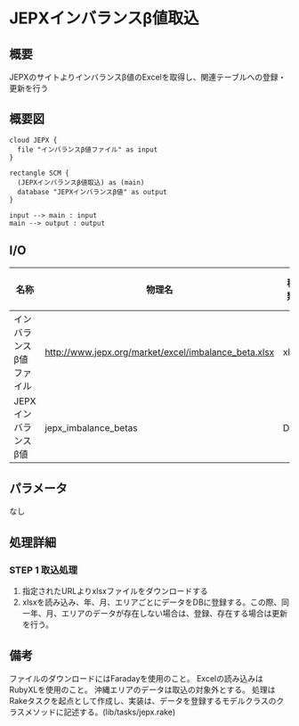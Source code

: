 JEPXインバランスβ値取込
=======================

概要
----

JEPXのサイトよりインバランスβ値のExcelを取得し、関連テーブルへの登録・更新を行う

## 概要図

````puml
cloud JEPX {
  file "インバランスβ値ファイル" as input
}

rectangle SCM {
  (JEPXインバランスβ値取込) as (main)
  database "JEPXインバランスβ値" as output
}

input --> main : input
main --> output : output

````

## I/O

| 名称                    | 物理名               | 種類 | I/O種別 | 備考 |
|-------------------------|----------------------|------|---------|------|
| インバランスβ値ファイル | http://www.jepx.org/market/excel/imbalance_beta.xlsx | xlsx | I       |      |
| JEPXインバランスβ値     | jepx_imbalance_betas | DB   | O       |      |

## パラメータ

なし

処理詳細
--------

### STEP 1 取込処理

1. 指定されたURLよりxlsxファイルをダウンロードする
2. xlsxを読み込み、年、月、エリアごとにデータをDBに登録する。この際、同一年、月、エリアのデータが存在しない場合は、登録、存在する場合は更新を行う。

備考
----

ファイルのダウンロードにはFaradayを使用のこと。
Excelの読み込みはRubyXLを使用のこと。
沖縄エリアのデータは取込の対象外とする。
処理はRakeタスクを起点として作成し、実装は、データを登録するモデルクラスのクラスメソッドに記述する。(lib/tasks/jepx.rake)
